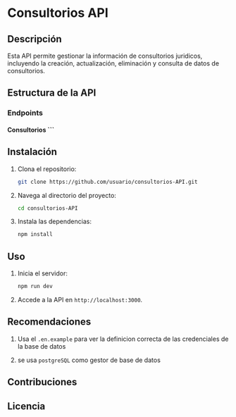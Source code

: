 # Consultorios API

## Descripción
Esta API permite gestionar la información de consultorios juridicos, incluyendo la creación, actualización, eliminación y consulta de datos de consultorios.

## Estructura de la API

### Endpoints

#### Consultorios       ```

## Instalación

1. Clona el repositorio:
     ```sh
     git clone https://github.com/usuario/consultorios-API.git
     ```
2. Navega al directorio del proyecto:
     ```sh
     cd consultorios-API
     ```
3. Instala las dependencias:
     ```sh
     npm install
     ```

## Uso

1. Inicia el servidor:
     ```sh
     npm run dev
     ```
2. Accede a la API en `http://localhost:3000`.

## Recomendaciones

1. Usa el `.en.example` para ver la definicion correcta de las credenciales de la base de datos

2. se usa `postgreSQL` como gestor de base de datos


## Contribuciones



## Licencia

